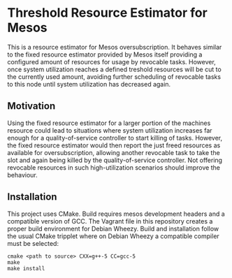 Threshold Resource Estimator for Mesos
======================================

This is a resource estimator for Mesos oversubscription. It behaves similar to the fixed resource estimator provided
by Mesos itself providing a configured amount of resources for usage by revocable tasks. However, once system
utilization reaches a defined treshold resources will be cut to the currently used amount, avoiding further scheduling
of revocable tasks to this node until system utilization has decreased again.

Motivation
----------

Using the fixed resource estimator for a larger portion of the machines resource could lead to situations where system
utilization increases far enough for a quality-of-service controller to start killing of tasks. However, the fixed
resource estimator would then report the just freed resources as available for oversubscription, allowing another
revocable task to take the slot and again being killed by the quality-of-service controller. Not offering revocable
resources in such high-utilization scenarios should improve the behaviour.

Installation
------------

This project uses CMake. Build requires mesos development headers and a compatible version of GCC. The Vagrant file in
this repository creates a proper build environment for Debian Wheezy. Build and installation follow the usual CMake
tripplet where on Debian Wheezy a compatible compiler must be selected:

	cmake <path to source> CXX=g++-5 CC=gcc-5
	make
	make install

